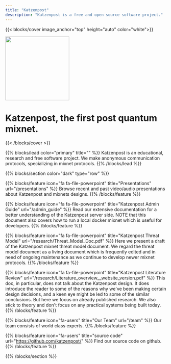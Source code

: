 ```yaml
---
title: "Katzenpost"
description: "Katzenpost is a free and open source software project."
---
```


<!-- Hero -->
{{< blocks/cover image_anchor="top" height="auto" color="white">}}
<div>
    <img src="/images/logo-friendly-mono.svg" height="200">
</div>
<h1 class="display-3 mt-0 mt-md-3">Katzenpost, the first post quantum mixnet.</h1>
{{< /blocks/cover >}}


{{% blocks/lead color="primary" title="" %}}
Katzenpost is an educational, research and free software project. We make anonymous communication protocols,
specializing in mixnet protocols. 
{{% /blocks/lead %}}

<!-- Triplet Section: Gray -->
{{% blocks/section color="dark" type="row" %}}

{{% blocks/feature icon="fa fa-file-powerpoint" title="Presentations" url="/presentations" %}}
Browse recent and past video/audio presentations about Katzenpost and mixnets designs.
{{% /blocks/feature %}}

{{% blocks/feature icon="fa fa-file-powerpoint" title="Katzenpost Admin Guide" url="/admin_guide" %}}
Read our extensive documentation for a better understanding of the Katzenpost server side.
NOTE that this document also covers how to run a local docker mixnet which is useful for developers.
{{% /blocks/feature %}}

{{% blocks/feature icon="fa fa-file-powerpoint" title="Katzenpost Threat Model" url="/research/Threat_Model_Doc.pdf" %}}
Here we present a draft of the Katzenpost mixnet threat model document.
We regard the threat model document as a living document which is frequently
edited and in need of ongoing maintenance as we continue to develop newer
mixnet protocols.
{{% /blocks/feature %}}

{{% blocks/feature icon="fa fa-file-powerpoint" title="Katzenpost Literature Review" url="/research/Literature_overview__website_version.pdf" %}}
This doc, in particular, does not talk about the Katzenpost design. It does introduce the reader to some of the reasons why we've been making certain design decisions, and a keen eye might be led to some of the similar conclusions. But here we focus on already published research. We also stick to theory and don't focus on any practical systems being built today.
{{% /blocks/feature %}}

{{% blocks/feature icon="fa-users" title="Our Team" url="/team" %}}
Our team consists of world class experts.
{{% /blocks/feature %}}

{{% blocks/feature icon="fa-users" title="source code" url="https://github.com/katzenpost/" %}}
Find our source code on github.
{{% /blocks/feature %}}

{{% /blocks/section %}}
